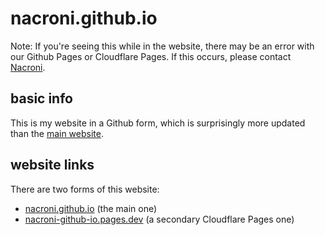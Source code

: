 # nacroni.github.io
Note: If you're seeing this while in the website, there may be an error with our Github Pages or Cloudflare Pages. If this occurs, please contact [Nacroni](mailto:thespokenone209@hotmail.com).

## basic info
This is my website in a Github form, which is surprisingly more updated than the [main website](https://nacroni.epizy.com).

## website links
There are two forms of this website:
* [nacroni.github.io](https://nacroni.github.io) (the main one)
* [nacroni-github-io.pages.dev](https://nacroni-github-io.pages.dev) (a secondary Cloudflare Pages one)

